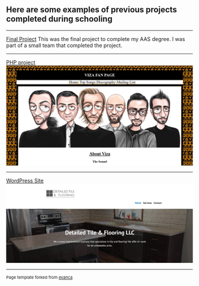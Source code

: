 ## Here are some examples of previous projects completed during schooling

---


[Final Project](https://github.com/Mralev/Capstone-Project)
This was the final project to complete my AAS degree. I was part of a small team that completed the project.

---
[PHP project](https://github.com/Mralev/Php-project/tree/master/Final_Project)
<img src="/images/php-project-1.jpg"/>

---
[WordPress Site](https://detailedtileandflooring.com/)
<img src="/images/WordPress.png"/>

---
<p style="font-size:11px">Page template forked from <a href="https://github.com/evanca/quick-portfolio">evanca</a></p>
<!-- Remove above link if you don't want to attibute -->
